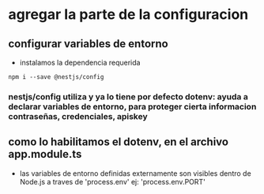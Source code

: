 # agregar la parte de la configuracion
## configurar variables de entorno
- instalamos la dependencia requerida
```
npm i --save @nestjs/config
```

### nestjs/config utiliza y ya lo tiene por defecto dotenv: ayuda a declarar variables de entorno, para proteger cierta informacion contraseñas, credenciales, apiskey 

## como lo habilitamos el dotenv, en el archivo app.module.ts

- las variables de entorno definidas externamente son visibles dentro de Node.js a traves de 'process.env' ej: 'process.env.PORT'